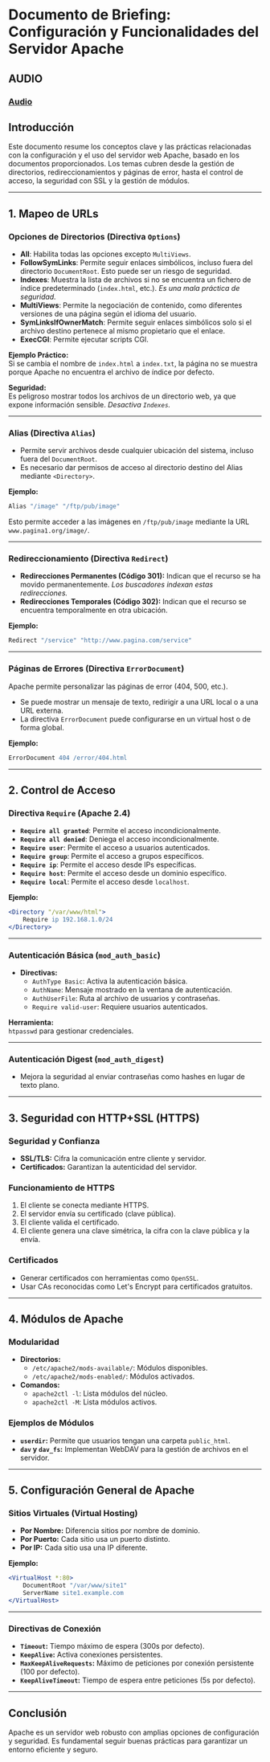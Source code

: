 # Documento de Briefing: Configuración y Funcionalidades del Servidor Apache

## AUDIO

### [Audio](https://drive.google.com/file/d/1jszRJoxYWCUNf0iJ_wJtEuGMhc18PC7L/view?usp=drive_link)

## Introducción

Este documento resume los conceptos clave y las prácticas relacionadas con la configuración y el uso del servidor web Apache, basado en los documentos proporcionados. Los temas cubren desde la gestión de directorios, redireccionamientos y páginas de error, hasta el control de acceso, la seguridad con SSL y la gestión de módulos.

---

## 1. Mapeo de URLs

### Opciones de Directorios (Directiva `Options`)
- **All**: Habilita todas las opciones excepto `MultiViews`.
- **FollowSymLinks**: Permite seguir enlaces simbólicos, incluso fuera del directorio `DocumentRoot`. Esto puede ser un riesgo de seguridad.
- **Indexes**: Muestra la lista de archivos si no se encuentra un fichero de índice predeterminado (`index.html`, etc.). *Es una mala práctica de seguridad.*
- **MultiViews**: Permite la negociación de contenido, como diferentes versiones de una página según el idioma del usuario.
- **SymLinksIfOwnerMatch**: Permite seguir enlaces simbólicos solo si el archivo destino pertenece al mismo propietario que el enlace.
- **ExecCGI**: Permite ejecutar scripts CGI.

**Ejemplo Práctico:**  
Si se cambia el nombre de `index.html` a `index.txt`, la página no se muestra porque Apache no encuentra el archivo de índice por defecto.

**Seguridad:**  
Es peligroso mostrar todos los archivos de un directorio web, ya que expone información sensible. *Desactiva `Indexes`.*

---

### Alias (Directiva `Alias`)
- Permite servir archivos desde cualquier ubicación del sistema, incluso fuera del `DocumentRoot`.
- Es necesario dar permisos de acceso al directorio destino del Alias mediante `<Directory>`.

**Ejemplo:**  
```apache
Alias "/image" "/ftp/pub/image"
```
Esto permite acceder a las imágenes en `/ftp/pub/image` mediante la URL `www.pagina1.org/image/`.

---

### Redireccionamiento (Directiva `Redirect`)
- **Redirecciones Permanentes (Código 301):** Indican que el recurso se ha movido permanentemente. *Los buscadores indexan estas redirecciones.*
- **Redirecciones Temporales (Código 302):** Indican que el recurso se encuentra temporalmente en otra ubicación.

**Ejemplo:**  
```apache
Redirect "/service" "http://www.pagina.com/service"
```

---

### Páginas de Errores (Directiva `ErrorDocument`)
Apache permite personalizar las páginas de error (404, 500, etc.).

- Se puede mostrar un mensaje de texto, redirigir a una URL local o a una URL externa.
- La directiva `ErrorDocument` puede configurarse en un virtual host o de forma global.

**Ejemplo:**  
```apache
ErrorDocument 404 /error/404.html
```

---

## 2. Control de Acceso

### Directiva `Require` (Apache 2.4)
- **`Require all granted`**: Permite el acceso incondicionalmente.
- **`Require all denied`**: Deniega el acceso incondicionalmente.
- **`Require user`**: Permite el acceso a usuarios autenticados.
- **`Require group`**: Permite el acceso a grupos específicos.
- **`Require ip`**: Permite el acceso desde IPs específicas.
- **`Require host`**: Permite el acceso desde un dominio específico.
- **`Require local`**: Permite el acceso desde `localhost`.

**Ejemplo:**  
```apache
<Directory "/var/www/html">
    Require ip 192.168.1.0/24
</Directory>
```

---

### Autenticación Básica (`mod_auth_basic`)
- **Directivas:**
  - `AuthType Basic`: Activa la autenticación básica.
  - `AuthName`: Mensaje mostrado en la ventana de autenticación.
  - `AuthUserFile`: Ruta al archivo de usuarios y contraseñas.
  - `Require valid-user`: Requiere usuarios autenticados.

**Herramienta:**  
`htpasswd` para gestionar credenciales.

---

### Autenticación Digest (`mod_auth_digest`)
- Mejora la seguridad al enviar contraseñas como hashes en lugar de texto plano.

---

## 3. Seguridad con HTTP+SSL (HTTPS)

### Seguridad y Confianza
- **SSL/TLS:** Cifra la comunicación entre cliente y servidor.
- **Certificados:** Garantizan la autenticidad del servidor.

### Funcionamiento de HTTPS
1. El cliente se conecta mediante HTTPS.
2. El servidor envía su certificado (clave pública).
3. El cliente valida el certificado.
4. El cliente genera una clave simétrica, la cifra con la clave pública y la envía.

### Certificados
- Generar certificados con herramientas como `OpenSSL`.
- Usar CAs reconocidas como Let's Encrypt para certificados gratuitos.

---

## 4. Módulos de Apache

### Modularidad
- **Directorios:**
  - `/etc/apache2/mods-available/`: Módulos disponibles.
  - `/etc/apache2/mods-enabled/`: Módulos activados.
- **Comandos:**
  - `apache2ctl -l`: Lista módulos del núcleo.
  - `apache2ctl -M`: Lista módulos activos.

### Ejemplos de Módulos
- **`userdir`:** Permite que usuarios tengan una carpeta `public_html`.
- **`dav` y `dav_fs`:** Implementan WebDAV para la gestión de archivos en el servidor.

---

## 5. Configuración General de Apache

### Sitios Virtuales (Virtual Hosting)
- **Por Nombre:** Diferencia sitios por nombre de dominio.
- **Por Puerto:** Cada sitio usa un puerto distinto.
- **Por IP:** Cada sitio usa una IP diferente.

**Ejemplo:**  
```apache
<VirtualHost *:80>
    DocumentRoot "/var/www/site1"
    ServerName site1.example.com
</VirtualHost>
```

---

### Directivas de Conexión
- **`Timeout`:** Tiempo máximo de espera (300s por defecto).
- **`KeepAlive`:** Activa conexiones persistentes.
- **`MaxKeepAliveRequests`:** Máximo de peticiones por conexión persistente (100 por defecto).
- **`KeepAliveTimeout`:** Tiempo de espera entre peticiones (5s por defecto).

---

## Conclusión

Apache es un servidor web robusto con amplias opciones de configuración y seguridad. Es fundamental seguir buenas prácticas para garantizar un entorno eficiente y seguro.


